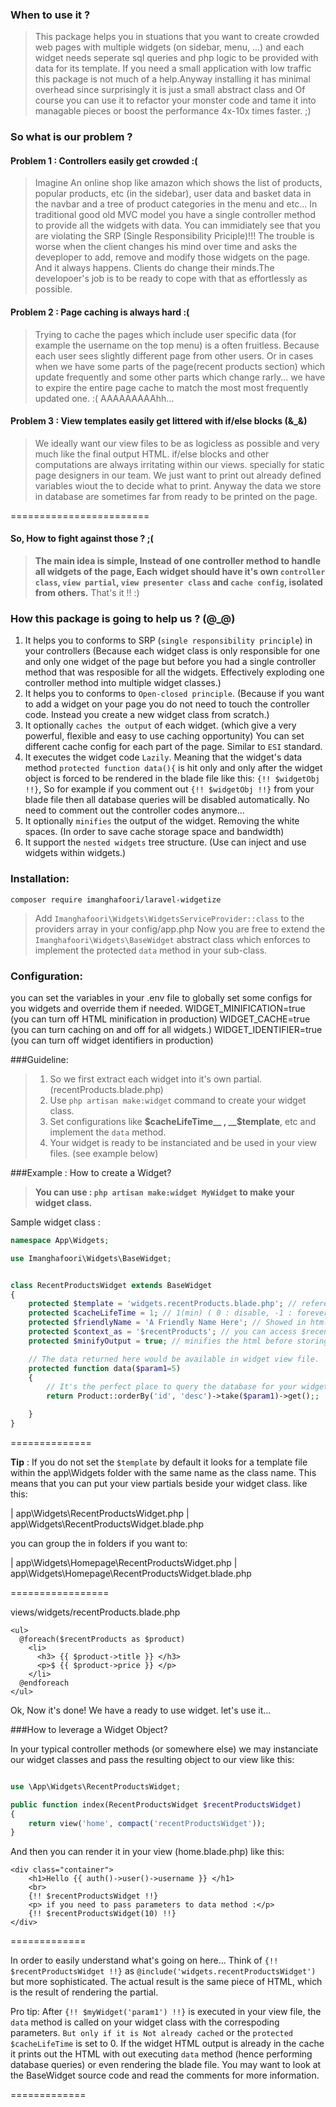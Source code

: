 
### When to use it ?

>This package helps you in stuations that you want to create crowded web pages with multiple widgets (on sidebar, menu, ...) and each widget needs seperate sql queries and php logic to be provided with data for its template. If you need a small application with low traffic this package is not much of a help.Anyway installing it has minimal overhead since surprisingly it is just a small abstract class and Of course you can use it to refactor your monster code and tame it into managable pieces or boost the performance 4x-10x times faster. ;)



### So what is our problem ?
#### Problem 1 : Controllers easily get crowded :(
>Imagine An online shop like amazon which shows the list of products, popular products, etc (in the sidebar), user data and basket data in the navbar and a tree of product categories in the menu and etc... In traditional good old MVC model you have a single controller method to provide all the widgets with data. You can immidiately see that you are violating the SRP (Single Responsibility Priciple)!!! The trouble is worse when the client changes his mind over time and asks the deveploper to add, remove and modify those widgets on the page. And it always happens. Clients do change their minds.The developoer's job is to be ready to cope with that as effortlessly as possible.

#### Problem 2 : Page caching is always hard :( 
>Trying to cache the pages which include user specific data (for example the username on the top menu) is a often fruitless. Because each user sees slightly different page from other users. Or in cases when we have some parts of the page(recent products section) which update frequently and some other parts which change rarly... we have to expire the entire page cache to match the most most frequently updated one. :(
AAAAAAAAAhh...


#### Problem 3 : View templates easily get littered with if/else blocks (&_&)
>We ideally want our view files to be as logicless as possible and very much like the final output HTML. if/else blocks and other computations are always irritating within our views. specially for static page designers in our team. We just want to print out already defined variables wiout the to decide what to print. Anyway the data we store in database are sometimes far from ready to be printed on the page.

========================

#### So, How to fight against those ? ;(
>__The main idea is simple, Instead of one controller method to handle all widgets of the page, Each widget should have it's own `controller class`, `view partial`, `view presenter class` and `cache config`, isolated from others.__
>That's it !! :)

### How this package is going to help us ? (@_@)

1. It helps you to conforms to SRP (`single responsibility principle`) in your controllers (Because each widget class is only responsible for one and only one widget of the page but before you had a single controller method that was resposible for all the widgets. Effectively exploding one controller method into multiple widget classes.)
2. It helps you to conforms to `Open-closed principle`. (Because if you want to add a widget on your page you do not need to touch the controller code. Instead you create a new widget class from scratch.)
3. It optionally `caches the output` of each widget. (which give a very powerful, flexible and easy to use caching opportunity) You can set different cache config for each part of the page. Similar to `ESI` standard.
4. It executes the widget code `Lazily`. Meaning that the widget's data method `protected function data(){` is hit only and only after the widget object is forced to be rendered in the blade file like this: `{!! $widgetObj !!}`, So for example if you comment out `{!! $widgetObj !!}` from your blade file then all database queries will be disabled automatically. No need to comment out the controller codes anymore...
5. It optionally `minifies` the output of the widget. Removing the white spaces. (In order to save cache storage space and bandwidth)
6. It support the `nested widgets` tree structure. (Use can inject and use widgets within widgets.)



### Installation:

`composer require imanghafoori/laravel-widgetize`

>Add `Imanghafoori\Widgets\WidgetsServiceProvider::class` to the providers array in your config/app.php
>Now you are free to extend the `Imanghafoori\Widgets\BaseWidget` abstract class which enforces to implement the protected `data` method in your sub-class.

### Configuration:
you can set the variables in your .env file to globally set some configs for you widgets and override them if needed.
WIDGET_MINIFICATION=true (you can turn off HTML minification in production)
WIDGET_CACHE=true (you can turn caching on and off for all widgets.)
WIDGET_IDENTIFIER=true (you can turn off widget identifiers in production)


###Guideline:

>1. So we first extract each widget into it's own partial. (recentProducts.blade.php)
>2. Use `php artisan make:widget` command to create your widget class.
>3. Set configurations like __$cacheLifeTime__ , __$template__, etc and implement the `data` method.
>4. Your widget is ready to be instanciated and be used in your view files. (see example below)



###Example : How to create a Widget?

>__You can use : `php artisan make:widget MyWidget` to make your widget class.__

Sample widget class :
```php
namespace App\Widgets;

use Imanghafoori\Widgets\BaseWidget;


class RecentProductsWidget extends BaseWidget
{
    protected $template = 'widgets.recentProducts.blade.php'; // referes to: views/widgets/recentProducts.blade.php
    protected $cacheLifeTime = 1; // 1(min) ( 0 : disable, -1 : forever) default: 0
    protected $friendlyName = 'A Friendly Name Here'; // Showed in html Comments
    protected $context_as = '$recentProducts'; // you can access $recentProducts in view file (default: $data)
    protected $minifyOutput = true; // minifies the html before storing it in the cache to save storage space.

    // The data returned here would be available in widget view file.
    protected function data($param1=5)
    {
        // It's the perfect place to query the database for your widget...
        return Product::orderBy('id', 'desc')->take($param1)->get();;

    }
}
```

==============

__Tip__ : If you do not set the `$template` by default it looks for a template file within the app\Widgets folder with the same name as the class name.
This means that you can put your view partials beside your widget class. like this:

| app\Widgets\RecentProductsWidget.php
| app\Widgets\RecentProductsWidget.blade.php

you can group the in folders if you want to: 

| app\Widgets\Homepage\RecentProductsWidget.php
| app\Widgets\Homepage\RecentProductsWidget.blade.php

=================

views/widgets/recentProducts.blade.php

```blade
<ul>
  @foreach($recentProducts as $product)
    <li>
      <h3> {{ $product->title }} </h3>
      <p>$ {{ $product->price }} </p>
    </li>
  @endforeach
</ul>
```

Ok, Now it's done! We have a ready to use widget. let's use it...


###How to leverage a Widget Object?

In your typical controller methods (or somewhere else) we may instanciate our widget classes and pass the resulting object to our view like this:
```php

use \App\Widgets\RecentProductsWidget;

public function index(RecentProductsWidget $recentProductsWidget)
{
    return view('home', compact('recentProductsWidget'));
}
```

And then you can render it in your view (home.blade.php) like this:
```blade
<div class="container">
    <h1>Hello {{ auth()->user()->username }} </h1>
    <br>
    {!! $recentProductsWidget !!}
    <p> if you need to pass parameters to data method :</p>
    {!! $recentProductsWidget(10) !!}
</div>
```

=============

In order to easily understand what's going on here...
Think of `{!! $recentProductsWidget !!}` as `@include('widgets.recentProductsWidget')` but more sophisticated.
The actual result is the same piece of HTML, which is the result of rendering the partial.

Pro tip: After `{!! $myWidget('param1') !!}` is executed in your view file, the `data` method is called on your widget class with the correspoding parameters. `But only if it is Not already cached` or the `protected $cacheLifeTime` is set to 0.
If the widget HTML output is already in the cache it prints out the HTML with out executing `data` method (hence performing database queries) or even rendering the blade file.
You may want to look at the BaseWidget source code and read the comments for more information.

=============


